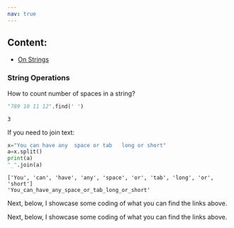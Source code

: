 ```yaml
---
nav: true
--- 
```


## Content:
 - [On Strings](#some-id)
 
### <a name="some-id"></a> String Operations

How to count number of spaces in a string?
```python
"789 10 11 12".find(' ')
```
    3

If you need to join text:
```python
x="You can have any  space or tab   long or short"
a=x.split()
print(a)
"_".join(a)
```
    ['You', 'can', 'have', 'any', 'space', 'or', 'tab', 'long', 'or', 'short']
    'You_can_have_any_space_or_tab_long_or_short'






Next, below, I showcase some coding of what you can find the links above.














Next, below, I showcase some coding of what you can find the links above.
